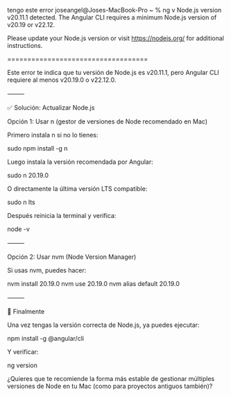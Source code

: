 tengo este error joseangel@Joses-MacBook-Pro ~ % ng v
Node.js version v20.11.1 detected.
The Angular CLI requires a minimum Node.js version of v20.19 or v22.12.

Please update your Node.js version or visit https://nodejs.org/ for additional instructions.


===================================

Este error te indica que tu versión de Node.js es v20.11.1, pero Angular CLI requiere al menos v20.19.0 o v22.12.0.

⸻

✅ Solución: Actualizar Node.js

Opción 1: Usar n (gestor de versiones de Node recomendado en Mac)

Primero instala n si no lo tienes:

sudo npm install -g n

Luego instala la versión recomendada por Angular:

sudo n 20.19.0

O directamente la última versión LTS compatible:

sudo n lts

Después reinicia la terminal y verifica:

node -v


⸻

Opción 2: Usar nvm (Node Version Manager)

Si usas nvm, puedes hacer:

nvm install 20.19.0
nvm use 20.19.0
nvm alias default 20.19.0


⸻

📌 Finalmente

Una vez tengas la versión correcta de Node.js, ya puedes ejecutar:

npm install -g @angular/cli

Y verificar:

ng version

¿Quieres que te recomiende la forma más estable de gestionar múltiples versiones de Node en tu Mac (como para proyectos antiguos también)?
